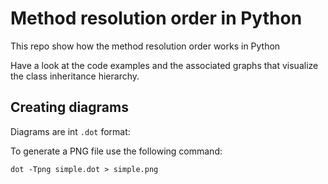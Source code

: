 # Method resolution order in Python

This repo show how the method resolution order works in Python

Have a look at the code examples and the associated graphs that visualize the class inheritance hierarchy.

## Creating diagrams

Diagrams are int `.dot` format:

To generate a PNG file use the following command:

```
dot -Tpng simple.dot > simple.png
```
